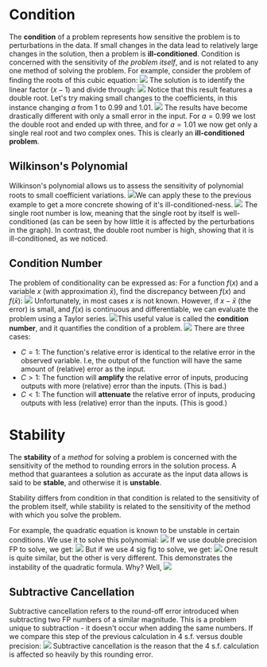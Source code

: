 # Condition
The **condition** of a problem represents how sensitive the problem is to perturbations in the data. If small changes in the data lead to relatively large changes in the solution, then a problem is **ill-conditioned**.
Condition is concerned with the sensitivity of *the problem itself*, and is not related to any one method of solving the problem.
For example, consider the problem of finding the roots of this cubic equation:
![](Pasted%20image%2020240214161450.png)
The solution is to identify the linear factor $(x-1)$ and divide through:
![](Pasted%20image%2020240214161618.png)
Notice that this result features a double root.
Let's try making small changes to the coefficients, in this instance changing $a$ from 1 to 0.99 and 1.01.
![](Pasted%20image%2020240214161845.png)
The results have become drastically different with only a small error in the input. For $a = 0.99$ we lost the double root and ended up with three, and for $a = 1.01$ we now get only a single real root and two complex ones. This is clearly an **ill-conditioned problem**. 

## Wilkinson's Polynomial
Wilkinson's polynomial allows us to assess the sensitivity of polynomial roots to small coefficient variations.
![](Pasted%20image%2020240214162440.png)We can apply these to the previous example to get a more concrete showing of it's ill-conditioned-ness.
![](Pasted%20image%2020240214162548.png)
The single root number is low, meaning that the single root by itself is well-conditioned (as can be seen by how little it is affected by the perturbations in the graph).
In contrast, the double root number is high, showing that it is ill-conditioned, as we noticed.

## Condition Number
The problem of conditionality can be expressed as:
For a function $f(x)$ and a variable $x$ (with approximation $\bar{x}$), find the discrepancy between $f(x)$ and $f(\bar{x})$:
![](Pasted%20image%2020240214162933.png)
Unfortunately, in most cases $x$ is not known. However, if $x - \bar{x}$ (the error) is small, and $f(x)$ is continuous and differentiable, we can evaluate the problem using a Taylor series.
![](Pasted%20image%2020240214163212.png)This useful value is called the **condition number**, and it quantifies the condition of a problem.
![](Pasted%20image%2020240214163444.png)
There are three cases:
- $C=1$: The function's relative error is identical to the relative error in the observed variable. I.e, the output of the function will have the same amount of (relative) error as the input.
- $C > 1$: The function will **amplify** the relative error of inputs, producing outputs with more (relative) error than the inputs. (This is bad.)
- $C < 1$: The function will **attenuate** the relative error of inputs, producing outputs with less (relative) error than the inputs. (This is good.)

# Stability
The **stability** of a *method* for solving a problem is concerned with the sensitivity of the method to rounding errors in the solution process. A method that guarantees a solution as accurate as the input data allows is said to be **stable**, and otherwise it is **unstable**.

Stability differs from condition in that condition is related to the sensitivity of the problem itself, while stability is related to the sensitivity of the method with which you solve the problem.

For example, the quadratic equation is known to be unstable in certain conditions. We use it to solve this polynomial:
![](Pasted%20image%2020240214164305.png)
If we use double precision FP to solve, we get:
![](Pasted%20image%2020240214164320.png)
But if we use 4 sig fig to solve, we get:
![](Pasted%20image%2020240214164342.png)
One result is quite similar, but the other is very different. This demonstrates the instability of the quadratic formula.
Why? Well,
![](Pasted%20image%2020240214164613.png)
## Subtractive Cancellation
Subtractive cancellation refers to the round-off error introduced when subtracting two FP numbers of a similar magnitude. This is a problem unique to subtraction - it doesn't occur when adding the same numbers.
If we compare this step of the previous calculation in 4 s.f. versus double precision:
![](Pasted%20image%2020240214165142.png)
Subtractive cancellation is the reason that the 4 s.f. calculation is affected so heavily by this rounding error.
